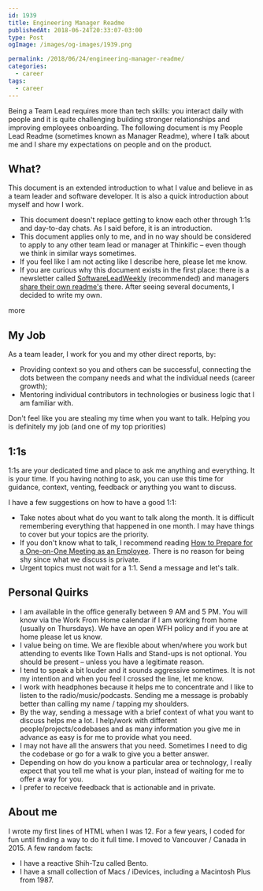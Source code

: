 ```yaml
---
id: 1939
title: Engineering Manager Readme
publishedAt: 2018-06-24T20:33:07-03:00
type: Post
ogImage: /images/og-images/1939.png

permalink: /2018/06/24/engineering-manager-readme/
categories:
  - career
tags:
  - career
---
```

Being a Team Lead requires more than tech skills: you interact daily with people and it is quite challenging building stronger relationships and improving employees onboarding. The following document is my People Lead Readme (sometimes known as Manager Readme), where I talk about me and I share my expectations on people and on the product.

## What?

This document is an extended introduction to what I value and believe in as a team leader and software developer. It is also a quick introduction about myself and how I work.

  * This document doesn't replace getting to know each other through 1:1s and day-to-day chats. As I said before, it is an introduction.
  * This document applies only to me, and in no way should be considered to apply to any other team lead or manager at Thinkific – even though we think in similar ways sometimes.
  * If you feel like I am not acting like I describe here, please let me know.
  * If you are curious why this document exists in the first place: there is a newsletter called [SoftwareLeadWeekly](http://softwareleadweekly.com/) (recommended) and managers [share their own readme's](http://softwareleadweekly.com/issues/271) there. After seeing several documents, I decided to write my own.

<span className="hidden">more</span>

## My Job

As a team leader, I work for you and my other direct reports, by:

  * Providing context so you and others can be successful, connecting the dots between the company needs and what the individual needs (career growth);
  * Mentoring individual contributors in technologies or business logic that I am familiar with.

Don't feel like you are stealing my time when you want to talk. Helping you is definitely my job (and one of my top priorities)

## 1:1s

1:1s are your dedicated time and place to ask me anything and everything. It is your time. If you having nothing to ask, you can use this time for guidance, context, venting, feedback or anything you want to discuss.

I have a few suggestions on how to have a good 1:1:

  * Take notes about what do you want to talk along the month. It is difficult remembering everything that happened in one month. I may have things to cover but your topics are the priority.
  * If you don't know what to talk, I recommend reading [How to Prepare for a One-on-One Meeting as an Employee](https://knowyourcompany.com/learn/guides/5-how-to-give-feedback/5-how-to-prepare-for-a-one-on-one-meeting-as-an-employee/). There is no reason for being shy since what we discuss is private.
  * Urgent topics must not wait for a 1:1. Send a message and let's talk.

## Personal Quirks

  * I am available in the office generally between 9 AM and 5 PM. You will know via the Work From Home calendar if I am working from home (usually on Thursdays). We have an open WFH policy and if you are at home please let us know.
  * I value being on time. We are flexible about when/where you work but attending to events like Town Halls and Stand-ups is not optional. You should be present – unless you have a legitimate reason.
  * I tend to speak a bit louder and it sounds aggressive sometimes. It is not my intention and when you feel I crossed the line, let me know.
  * I work with headphones because it helps me to concentrate and I like to listen to the radio/music/podcasts. Sending me a message is probably better than calling my name / tapping my shoulders.
  * By the way, sending a message with a brief context of what you want to discuss helps me a lot. I help/work with different people/projects/codebases and as many information you give me in advance as easy is for me to provide what you need.
  * I may not have all the answers that you need. Sometimes I need to dig the codebase or go for a walk to give you a better answer.
  * Depending on how do you know a particular area or technology, I really expect that you tell me what is your plan, instead of waiting for me to offer a way for you.
  * I prefer to receive feedback that is actionable and in private.

## About me

I wrote my first lines of HTML when I was 12. For a few years, I coded for fun until finding a way to do it full time. I moved to Vancouver / Canada in 2015. A few random facts:

  * I have a reactive Shih-Tzu called Bento.
  * I have a small collection of Macs / iDevices, including a Macintosh Plus from 1987.
